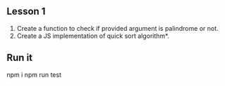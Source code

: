 
## Lesson 1

1. Create a function to check if provided argument is palindrome or not.
1. Create a JS implementation of quick sort algorithm*.

## Run it
npm i
npm run test
